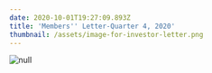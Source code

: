 ```yaml
---
date: 2020-10-01T19:27:09.893Z
title: 'Members'' Letter-Quarter 4, 2020'
thumbnail: /assets/image-for-investor-letter.png
---
```

![null](/assets/investor-letter-01_10_2020.png)
